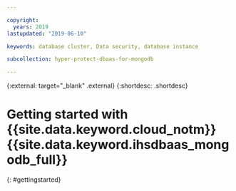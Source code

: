 ```yaml
---

copyright:
  years: 2019
lastupdated: "2019-06-10"

keywords: database cluster, Data security, database instance

subcollection: hyper-protect-dbaas-for-mongodb

---
```


{:external: target="_blank" .external}
{:shortdesc: .shortdesc}

# Getting started with {{site.data.keyword.cloud_notm}} {{site.data.keyword.ihsdbaas_mongodb_full}}
{: #gettingstarted}
